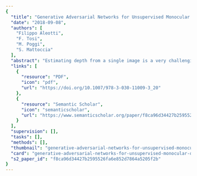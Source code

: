 ```yaml
---
{
  "title": "Generative Adversarial Networks for Unsupervised Monocular Depth Prediction",
  "date": "2018-09-08",
  "authors": [
    "Filippo Aleotti",
    "F. Tosi",
    "M. Poggi",
    "S. Mattoccia"
  ],
  "abstract": "Estimating depth from a single image is a very challenging and exciting topic in computer vision with implications in several application domains. Recently proposed deep learning approaches achieve outstanding results by tackling it as an image reconstruction task and exploiting geometry constraints (e.g., epipolar geometry) to obtain supervisory signals for training. Inspired by these works and compelling results achieved by Generative Adversarial Network (GAN) on image reconstruction and generation tasks, in this paper we propose to cast unsupervised monocular depth estimation within a GAN paradigm. The generator network learns to infer depth from the reference image to generate a warped target image. At training time, the discriminator network learns to distinguish between fake images generated by the generator and target frames acquired with a stereo rig. To the best of our knowledge, our proposal is the first successful attempt to tackle monocular depth estimation with a GAN paradigm and the extensive evaluation on CityScapes and KITTI datasets confirm that it enables to improve traditional approaches. Additionally, we highlight a major issue with data deployed by a standard evaluation protocol widely used in this field and fix this problem using a more reliable dataset recently made available by the KITTI evaluation benchmark.",
  "links": [
    {
      "resource": "PDF",
      "icon": "pdf",
      "url": "https://doi.org/10.1007/978-3-030-11009-3_20"
    },
    {
      "resource": "Semantic Scholar",
      "icon": "semanticscholar",
      "url": "https://www.semanticscholar.org/paper/f8ca96d34427b2595526fa6e852d7864a5205f2b"
    }
  ],
  "supervision": [],
  "tasks": [],
  "methods": [],
  "thumbnail": "generative-adversarial-networks-for-unsupervised-monocular-depth-prediction-thumb.jpg",
  "card": "generative-adversarial-networks-for-unsupervised-monocular-depth-prediction-card.jpg",
  "s2_paper_id": "f8ca96d34427b2595526fa6e852d7864a5205f2b"
}
---
```


